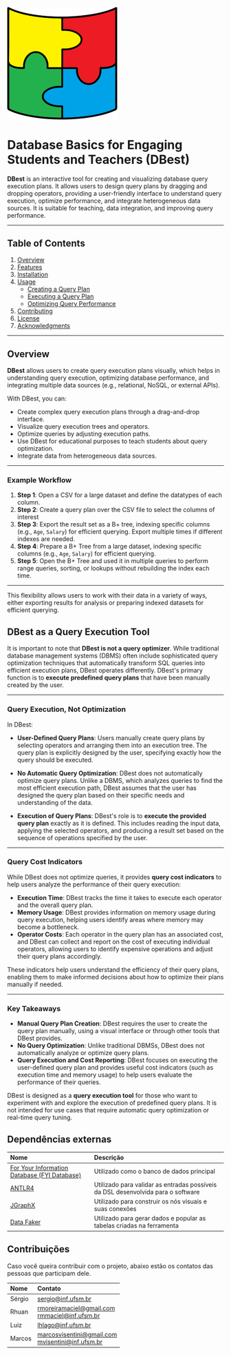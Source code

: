 <img src="./assets/images/dbest-logo2.png" alt="Logo do DBest" width="256">

# Database Basics for Engaging Students and Teachers (DBest)


**DBest** is an interactive tool for creating and visualizing database query execution plans. It allows users to design query plans by dragging and dropping operators, providing a user-friendly interface to understand query execution, optimize performance, and integrate heterogeneous data sources. It is suitable for teaching, data integration, and improving query performance.

---

## Table of Contents

1. [Overview](#overview)
2. [Features](#features)
3. [Installation](#installation)
4. [Usage](#usage)
   - [Creating a Query Plan](#creating-a-query-plan)
   - [Executing a Query Plan](#executing-a-query-plan)
   - [Optimizing Query Performance](#optimizing-query-performance)
5. [Contributing](#contributing)
6. [License](#license)
7. [Acknowledgments](#acknowledgments)

---

## Overview

**DBest** allows users to create query execution plans visually, which helps in understanding query execution, optimizing database performance, and integrating multiple data sources (e.g., relational, NoSQL, or external APIs).

With DBest, you can:
- Create complex query execution plans through a drag-and-drop interface.
- Visualize query execution trees and operators.
- Optimize queries by adjusting execution paths.
- Use DBest for educational purposes to teach students about query optimization.
- Integrate data from heterogeneous data sources.

---



### Example Workflow
1. **Step 1**: Open a CSV for a large dataset and define the datatypes of each column.
2. **Step 2**: Create a query plan over the CSV file to select the columns of interest
3. **Step 3**: Export the result set as a B+ tree, indexing specific columns (e.g., `Age`, `Salary`) for efficient querying. Export multiple times if different indexes are needed.
1. **Step 4**: Prepare a B+ Tree from a large dataset, indexing specific columns (e.g., `Age`, `Salary`) for efficient querying.
2. **Step 5**: Open the B+ Tree and used it in multiple queries to perform range queries, sorting, or lookups without rebuilding the index each time.


---

This flexibility allows users to work with their data in a variety of ways, either exporting results for analysis or preparing indexed datasets for efficient querying.




## DBest as a Query Execution Tool

It is important to note that **DBest is not a query optimizer**. While traditional database management systems (DBMS) often include sophisticated query optimization techniques that automatically transform SQL queries into efficient execution plans, DBest operates differently. DBest's primary function is to **execute predefined query plans** that have been manually created by the user.

---

### Query Execution, Not Optimization

In DBest:

- **User-Defined Query Plans**: Users manually create query plans by selecting operators and arranging them into an execution tree. The query plan is explicitly designed by the user, specifying exactly how the query should be executed.
  
- **No Automatic Query Optimization**: DBest does not automatically optimize query plans. Unlike a DBMS, which analyzes queries to find the most efficient execution path, DBest assumes that the user has designed the query plan based on their specific needs and understanding of the data. 

- **Execution of Query Plans**: DBest's role is to **execute the provided query plan** exactly as it is defined. This includes reading the input data, applying the selected operators, and producing a result set based on the sequence of operations specified by the user.

---

### Query Cost Indicators

While DBest does not optimize queries, it provides **query cost indicators** to help users analyze the performance of their query execution:

- **Execution Time**: DBest tracks the time it takes to execute each operator and the overall query plan.
- **Memory Usage**: DBest provides information on memory usage during query execution, helping users identify areas where memory may become a bottleneck.
- **Operator Costs**: Each operator in the query plan has an associated cost, and DBest can collect and report on the cost of executing individual operators, allowing users to identify expensive operations and adjust their query plans accordingly.

These indicators help users understand the efficiency of their query plans, enabling them to make informed decisions about how to optimize their plans manually if needed.

---

### Key Takeaways

- **Manual Query Plan Creation**: DBest requires the user to create the query plan manually, using a visual interface or through other tools that DBest provides.
- **No Query Optimization**: Unlike traditional DBMSs, DBest does not automatically analyze or optimize query plans.
- **Query Execution and Cost Reporting**: DBest focuses on executing the user-defined query plan and provides useful cost indicators (such as execution time and memory usage) to help users evaluate the performance of their queries.

DBest is designed as a **query execution tool** for those who want to experiment with and explore the execution of predefined query plans. It is not intended for use cases that require automatic query optimization or real-time query tuning.



## Dependências externas

| Nome                                                         | Descrição                                                                        |
| :----------------------------------------------------------- | :------------------------------------------------------------------------------- |
| [For Your Information Database (FYI Database)][fyi-database] | Utilizado como o banco de dados principal                                        |
| [ANTLR4][antlr4]                                             | Utilizado para validar as entradas possíveis da DSL desenvolvida para o software |
| [JGraphX][jgraphx]                                           | Utilizado para construir os nós visuais e suas conexões                          |
| [Data Faker][data-faker]                                     | Utilizado para gerar dados e popular as tabelas criadas na ferramenta            |

## Contribuições

Caso você queira contribuir com o projeto, abaixo estão os contatos das pessoas que participam dele.

| Nome   | Contato                                                                                           |
| :----- | :------------------------------------------------------------------------------------------------ |
| Sérgio | [sergio@inf.ufsm.br][email-inf-sergio]                                                            |
| Rhuan  | [rmoreiramaciel@gmail.com][email-pessoal-rhuan] <br> [rmmaciel@inf.ufsm.br][email-inf-rhuan]      |
| Luiz   | [lhlago@inf.ufsm.br][email-inf-luiz]                                                              |
| Marcos | [marcosvisentini@gmail.com][email-pessoal-marcos] <br> [mvisentini@inf.ufsm.br][email-inf-marcos] |

<!-- Links -->

[sgbd]:                 <https://pt.wikipedia.org/wiki/Sistema_de_gerenciamento_de_banco_de_dados> "Sistema Gerenciador de Banco de Dados"
[algebra-relacional]:   <https://pt.wikipedia.org/wiki/%C3%81lgebra_relacional>                    "Álgebra relacional"
[fyi-database]:         <https://github.com/crazynds/FyiDatabase-Java>                             "For Your Information Database (FYI Database)"
[antlr4]:               <https://github.com/antlr/antlr4>                                          "ANTLR4"
[jgraphx]:              <https://github.com/vlsi/jgraphx-publish>                                  "JGraphX"
[data-faker]:           <https://github.com/datafaker-net/datafaker>                               "Data Faker"
[email-inf-sergio]:     <mailto:sergio@inf.ufsm.br>                                                "E-mail da informática do Sérgio"
[email-pessoal-rhuan]:  <mailto:rmoreiramaciel@gmail.com>                                          "E-mail pessoal do Rhuan"
[email-inf-rhuan]:      <mailto:rmmaciel@inf.ufsm.br>                                              "E-mail da informática do Rhuan"
[email-inf-luiz]:       <mailto:lhlago@inf.ufsm.br>                                                "E-mail da informática do Luiz"
[email-pessoal-marcos]: <mailto:marcosvisentini@gmail.com>                                         "E-mail pessoal do Marcos"
[email-inf-marcos]:     <mailto:mvisentini@inf.ufsm.br>                                            "E-mail da informática do Marcos"
